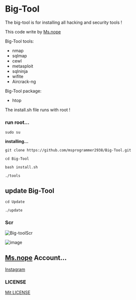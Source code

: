 # Big-Tool
The big-tool is for installing all hacking and security tools !

This code write by [Ms.nope](https://github.com/msprogrammer2938)

Big-Tool tools:
- nmap
- sqlmap
- cewl
- metasploit
- sqlninja
- wifite
- Aircrack-ng

Big-Tool package:
- htop

The install.sh file runs with root !

### run root...
```
sudo su
```

**installing...**
```
git clone https://github.com/msprogrammer2938/Big-Tool.git

cd Big-Tool

bash install.sh

./tools
```
## update Big-Tool
```
cd Update

./update
```

### Scr
![Big-toolScr](https://user-images.githubusercontent.com/78996423/115227017-29147300-a125-11eb-8e03-c861926f601b.jpeg)

![image](https://user-images.githubusercontent.com/78996423/116021528-9c564180-a65d-11eb-8752-8fc25b0394c8.png)

## [Ms.nope](https://github.com/msprogrammer2938) Account...
[Instagram](https://instagram.com/programmer2938)

### LICENSE
[Mit LICENSE](https://github.com/msprogrammer2938/Big-Tool/blob/master/LICENSE)

